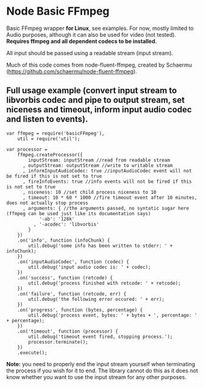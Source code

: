 Node Basic FFmpeg
==================

Basic FFmpeg wrapper __for Linux__, see examples. For now, mostly limited to Audio purposes, although it can also be used for video (not tested). __Requires ffmpeg and all dependent codecs to be installed__.

All input should be passed using a readable stream (input stream).

Much of this code comes from node-fluent-ffmpeg, created by Schaermu (https://github.com/schaermu/node-fluent-ffmpeg).

Full usage example (convert input stream to libvorbis codec and pipe to output stream, set niceness and timeout, inform input audio codec and listen to events). 
------------------

    var ffmpeg = require('basicFFmpeg'),
        util = require('util');
        
    var processor = 
        ffmpeg.createProcessor({
            inputStream: inputStream //read from readable stream
          , outputStream: outputStream //write to writable stream
          , informInputAudioCodec: true //inputAudioCodec event will not be fired if this is not set to true
          , fireInfoEvents: true //info events will not be fired if this is not set to true
          , niceness: 10 //set child process niceness to 10
          , timeout: 10 * 60 * 1000 //fire timeout event after 10 minutes, does not actually stop process
          , arguments: { //the arguments passed, no syntatic sugar here (ffmpeg can be used just like its documentation says)
                '-ab': '128k'
              , '-acodec': 'libvorbis'
            }
        })
        .on('info', function (infoChunk) {
            util.debug('some info has been written to stderr: ' + infoChunk);
        })
        .on('inputAudioCodec', function (codec) {
            util.debug('input audio codec is: ' + codec);
        })
        .on('success', function (retcode) {
            util.debug('process finished with retcode: ' + retcode);
        })
        .on('failure', function (retcode, err) {
            util.debug('the following error occured: ' + err);
        })
        .on('progress', function (bytes, percentage) {
            util.debug('process event, bytes: ' + bytes + ', percentage: ' + percentage);
        })
        .on('timeout', function (processor) {
            util.debug('timeout event fired, stopping process.');
            processor.terminate();
        })
        .execute();
        
 __Note:__ you need to properly end the input stream yourself when terminating the process if you wish for it to end. The library cannot do this as it does not know whether you want to use the input stream for any other purposes.